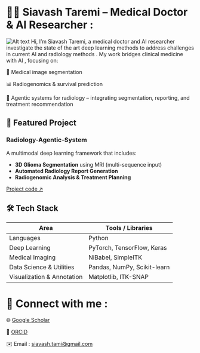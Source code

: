 # 🧑‍⚕️ Siavash Taremi – Medical Doctor & AI Researcher :

![Alt text](https://github.com/siavash-trm/siavash-trm/blob/main/github-header-banner.png)
Hi, I’m Siavash Taremi, a medical doctor and AI researcher investigate the state of the art deep learning methods to address challenges in current AI and radiology methods . My work bridges clinical medicine with AI , focusing on:

🧠 Medical image segmentation

📊 Radiogenomics & survival prediction

🤖 Agentic systems for radiology – integrating segmentation, reporting, and treatment recommendation

## 🔗 Featured Project

### **Radiology-Agentic-System**  
A multimodal deep learning framework that includes:

- **3D Glioma Segmentation** using MRI (multi-sequence input)  
- **Automated Radiology Report Generation**  
- **Radiogenomic Analysis & Treatment Planning**


[Project code ↗️](https://github.com/siavash-trm/Radiology-Agentic-System)  

## 🛠️ Tech Stack

| Area | Tools / Libraries |
|---|---|
| Languages | Python |
| Deep Learning | PyTorch, TensorFlow, Keras |
| Medical Imaging | NiBabel, SimpleITK |
| Data Science & Utilities | Pandas, NumPy, Scikit-learn |
| Visualization & Annotation | Matplotlib, ITK-SNAP |

# 🔗 Connect with me :

🌐 [Google Scholar](https://scholar.google.com/citations?user=jAwTGo4AAAAJ&hl=fa)

🧾 [ORCID](https://orcid.org/0009-0001-1619-5039)

✉️ Email : siavash.tami@gmail.com
